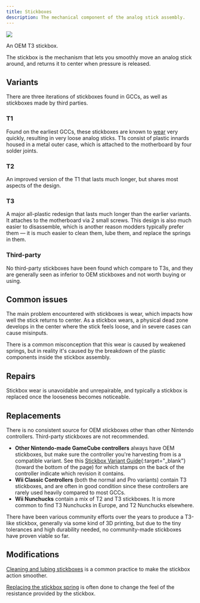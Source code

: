 ```yaml
---
title: Stickboxes
description: The mechanical component of the analog stick assembly.
---
```


<aside>
  <a href="./images/t3-stickbox.jpg">
    <img src="./images/t3-stickbox-thumb.jpg">
  </a>
  <p>An OEM T3 stickbox.</p>
</aside>

The stickbox is the mechanism that lets you smoothly move an analog stick around, and returns it to center when pressure is released.

## Variants

There are three iterations of stickboxes found in GCCs, as well as stickboxes made by third parties.

### T1

Found on the earliest GCCs, these stickboxes are known to [wear](#common-issues) very quickly, resulting in very loose analog sticks. T1s consist of plastic innards housed in a metal outer case, which is attached to the motherboard by four solder joints.

### T2

An improved version of the T1 that lasts much longer, but shares most aspects of the design.

### T3

A major all-plastic redesign that lasts much longer than the earlier variants. It attaches to the motherboard via 2 small screws. This design is also much easier to disassemble, which is another reason modders typically prefer them — it is much easier to clean them, lube them, and replace the springs in them.

### Third-party

No third-party stickboxes have been found which compare to T3s, and they are generally seen as inferior to OEM stickboxes and not worth buying or using.

## Common issues

The main problem encountered with stickboxes is wear, which impacts how well the stick returns to center. As a stickbox wears, a physical dead zone develops in the center where the stick feels loose, and in severe cases can cause misinputs.

There is a common misconception that this wear is caused by weakened springs, but in reality it's caused by the breakdown of the plastic components inside the stickbox assembly.

## Repairs

Stickbox wear is unavoidable and unrepairable, and typically a stickbox is replaced once the looseness becomes noticeable.

## Replacements

There is no consistent source for OEM stickboxes other than other Nintendo controllers. Third-party stickboxes are not recommended.

- **Other Nintendo-made GameCube controllers** always have OEM stickboxes, but make sure the controller you're harvesting from is a compatible variant. See this [Stickbox Variant Guide](https://gccontrollerlibrary.com/guides/){:target="\_blank"} (toward the bottom of the page) for which stamps on the back of the controller indicate which revision it contains.
- **Wii Classic Controllers** (both the normal and Pro variants) contain T3 stickboxes, and are often in good condition since these controllers are rarely used heavily compared to most GCCs.
- **Wii Nunchucks** contain a mix of T2 and T3 stickboxes. It is more common to find T3 Nunchucks in Europe, and T2 Nunchucks elsewhere.

There have been various community efforts over the years to produce a T3-like stickbox, generally via some kind of 3D printing, but due to the tiny tolerances and high durability needed, no community-made stickboxes have proven viable so far.

## Modifications

[Cleaning and lubing stickboxes](/compendium/sticks/mods/lubing) is a common practice to make the stickbox action smoother.

[Replacing the stickbox spring](/compendium/sticks/mods/springs) is often done to change the feel of the resistance provided by the stickbox.
